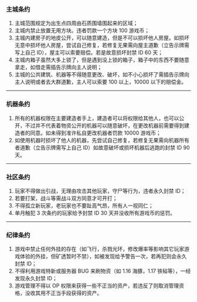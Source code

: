 ### 主城条约

1. 主城范围规定为出生点四周由石质围墙围起来的区域；
2. 主城内禁止放置无用方块。违者罚款一个方块 100 游戏币；
3. 主城内建房子的地皮公开，可以随意建造，但是不可以损坏他人房屋。如损坏无意中损坏他人房屋，尝试自己修复，若修复无果需向屋主道歉（立告示牌需写上自己 ID），屋主可以索要赔偿。若是故意损坏封禁 ID 60 天；
4. 主城内箱子虽然大多上锁了，但是遇到没上锁的箱子，箱子中的东西不要随意拿走，如借走需插告示牌向主人说明；
5. 主城的公共建筑、机器等不得随意更改、破坏，如不小心损坏了需插告示牌向主人说明或者去大群道歉，主人可以索要 100 以上，10000 以下的赔偿金。

---

### 机器条约

1. 所有的机器权限在主要建造者手上，建造者可以将权限给其他人，也可以公开，不过并不代表着物资公开的机器可以随意破坏，在更改机器前需要得到建造者的同意。如未得到准许私自更改机器者罚款 10000 游戏币；
2. 如使用机器时损坏了他人的机器，先尝试自己修复，若修复无果需向机器所有者道歉（立告示牌需写上自己 ID）如故意破坏或损坏机器后逃跑的封禁 ID 90 天。

---

### 社区条约

1. 玩家不得做出引战，无理由攻击其他玩家，守尸等行为，违者永久封禁 ID；
2. 若要打架，战斗等需战斗双方同意才可开打；
3. 不得孤立新玩家，老玩家也不要趾高气昂，所有人一视同仁；
4. 单月触犯 3 次条约的玩家给予封禁 ID 30 天并没收所有游戏币的惩罚。

---

### 纪律条约

1. 游戏中禁止任何外挂的存在（如飞行，杀戮光环，修改爆率等影响其它玩家游戏体验的外挂，但矿透暂时不禁），如被发现给予警告一次，若再犯则会永久封禁 ID；
2. 不得利用游戏特新或服务器 BUG 来刷物资（如 1.16 海豚，1.17 铁毡等），一经发现永久封禁 ID；
3. 游戏管理不得以 OP 权限来获得一些不正当的资产，若违反了则取消管理资格，没收其用不正当手段获得的资产。